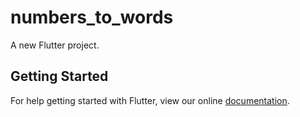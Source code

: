 # numbers_to_words

A new Flutter project.

## Getting Started

For help getting started with Flutter, view our online
[documentation](https://flutter.io/).
